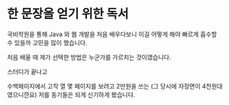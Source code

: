 # 한 문장을 얻기 위한 독서

국비학원을 통해 Java 와 웹 개발을 처음 배우다보니 이걸 어떻게 해야 빠르게 흡수할 수 있을까 고민을 많이 했습니다.  

처음 배울 때 제가 선택한 방법은 누군가를 가르치는 것이였습니다.

스터디가 끝나고 

수백페이지에서 고작 열 몇 페이지를 보려고 2만원을 쓰는 (그 당시에 자장면이 4천원대였으니깐요) 저를 동기들은 되게 신기하게 봤습니다.  
